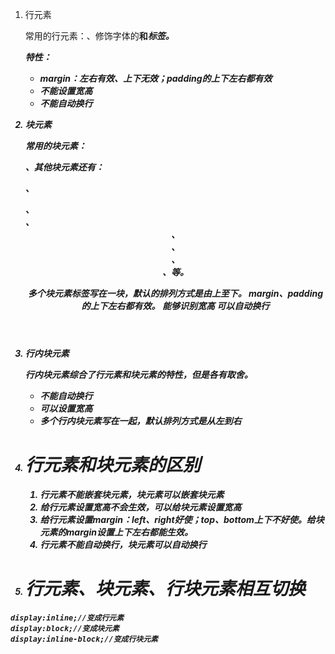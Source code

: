 1. 行元素

   常用的行元素：<span>、修饰字体的<b>和<i>标签。

   特性：

   - margin：左右有效、上下无效；padding的上下左右都有效
   - 不能设置宽高
   - 不能自动换行

2. 块元素

   常用的块元素：<div>、其他块元素还有：<p>、<nav>、<aside>、<header>、<footer>、<section>、<article>、<ul-li>等。

   多个块元素标签写在一块，默认的排列方式是由上至下。
   margin、padding的上下左右都有效。
   能够识别宽高
   可以自动换行

3. 行内块元素

   行内块元素综合了行元素和块元素的特性，但是各有取舍。

   - 不能自动换行
   - 可以设置宽高
   - 多个行内块元素写在一起，默认排列方式是从左到右

4. # 行元素和块元素的区别

   1. 行元素不能嵌套块元素，块元素可以嵌套块元素
   2. 给行元素设置宽高不会生效，可以给块元素设置宽高
   3. 给行元素设置margin：left、right好使；top、bottom上下不好使。给块元素的margin设置上下左右都能生效。
   4. 行元素不能自动换行，块元素可以自动换行

5. # 行元素、块元素、行块元素相互切换

```
display:inline;//变成行元素
display:block;//变成块元素
display:inline-block;//变成行块元素
```

